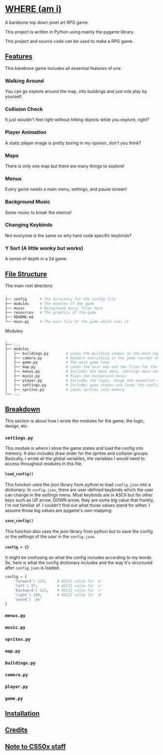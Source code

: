 # <ins>WHERE (am i)</ins>

A barebone top down pixel art RPG game.  
  
This project is written in Python using mainly the pygame library.  
  
This project and source code can be used to make a RPG game. 

## <ins>Features</ins>

This barebone game includes all essential features of one.

### Walking Around
You can go explore around the map, into buildings and just role play by yourself.
### Collision Check
It just wouldn't feel right without hitting objects while you explore, right?
### Player Animation
A static player image is pretty boring in my opinion, don't you think?
### Maps
There is only one map but there are many things to explore! 
### Menus
Every game needs a main menu, settings, and pause screen!
### Background Music
Some music to break the silence!
### Changing Keybinds
Not everyone is the same so why hard code specific keybinds?
### Y Sort (A little wonky but works)
A sense of depth in a 2d game.

## <ins>File Structure</ins>

The main root directory:
```bash
.
├── config      # The directory for the config file
├── modules     # The modules of the game
├── music       # Background music files here
├── resources   # The graphics of the game 
├── README.md   
└── main.py     # The main file of the game which runs it
```

Modules:
```bash
.
├── ...
├── modules
│   ├── buildings.py        # Loads the building images on the main map
│   ├── camera.py           # Renders everything in the game (except menus)
│   ├── game.py             # The main game loop
│   ├── map.py              # Loads the main map and tmx files for the building interiors
│   ├── menus.py            # Includes the main menu, settings menu and the pause menu
│   ├── music.py            # Plays the background music
│   ├── player.py           # Includes the logic, image and animation of the player
│   ├── settings.py         # Includes game states and loads the config
│   ├── sprites.py          # Loads sprites into memory
└── ...
```

## <ins>Breakdown</ins>
This section is about how I wrote the modules for the game; the logic, design, etc.
### ```settings.py```
This module is where I store the game states and load the config into memory. It also includes draw order for the sprites and collision groups. Basically, I wrote all the global variables, the variables I would need to access throughout modules in this file.
#### ```load_config()```
This function uses the json library from python to load ```config.json``` into a dictionary. In ```config.json```, there are user-defined keybinds which the user can change in the settings menu. Most keybinds are in ASCII but for other keys such as UP arrow, DOWN arrow, they are some big value that frankly, I'm not familiar of. I couldn't find out what those values stand for either. I assume those big values are pygame's own mapping.
#### ```save_config()```
This function also uses the json library from python but to save the config or the settings of the user in the ```config.json```. 
#### ```config = {}```
It might be confusing on what the config includes according to my words. So, here is what the config dictionary includes and the way it's structured after ```config.json``` is loaded.
```python
config = {
    'forward': 119,     # ASCII value for 'w'
    'left': 97,         # ASCII value for 'a'
    'backward': 115,    # ASCII value for 's'
    'right': 100,       # ASCII value for 'd'
    'sound': 'on'       
}
```
### ```menus.py```
### ```music.py```
### ```sprites.py```
### ```map.py```
### ```buildings.py```
### ```camera.py```
### ```player.py```
### ```game.py```

## <ins>Installation</ins>

## <ins>Credits</ins>

## <ins>Note to CS50x staff</ins>